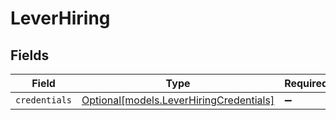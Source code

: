 # LeverHiring


## Fields

| Field                                                                          | Type                                                                           | Required                                                                       | Description                                                                    |
| ------------------------------------------------------------------------------ | ------------------------------------------------------------------------------ | ------------------------------------------------------------------------------ | ------------------------------------------------------------------------------ |
| `credentials`                                                                  | [Optional[models.LeverHiringCredentials]](../models/leverhiringcredentials.md) | :heavy_minus_sign:                                                             | N/A                                                                            |